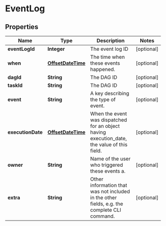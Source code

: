 # EventLog

## Properties
| Name              | Type                                    | Description                                                                                 | Notes      |
|-------------------|-----------------------------------------|---------------------------------------------------------------------------------------------|------------|
| **eventLogId**    | **Integer**                             | The event log ID                                                                            | [optional] |
| **when**          | [**OffsetDateTime**](OffsetDateTime.md) | The time when these events happened.                                                        | [optional] |
| **dagId**         | **String**                              | The DAG ID                                                                                  | [optional] |
| **taskId**        | **String**                              | The DAG ID                                                                                  | [optional] |
| **event**         | **String**                              | A key describing the type of event.                                                         | [optional] |
| **executionDate** | [**OffsetDateTime**](OffsetDateTime.md) | When the event was dispatched for an object having execution_date, the value of this field. | [optional] |
| **owner**         | **String**                              | Name of the user who triggered these events a.                                              | [optional] |
| **extra**         | **String**                              | Other information that was not included in the other fields, e.g. the complete CLI command. | [optional] |
